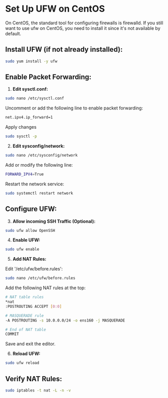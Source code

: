 # Set Up UFW on CentOS
On CentOS, the standard tool for configuring firewalls is firewalld. If you still want to use ufw on CentOS, you need to install it since it's not available by default.
## Install UFW (if not already installed):

```bash
sudo yum install -y ufw
```
## Enable Packet Forwarding:

1. **Edit sysctl.conf:**

```bash
sudo nano /etc/sysctl.conf
```

Uncomment or add the following line to enable packet forwarding:

```bash
net.ipv4.ip_forward=1
```

Apply changes

```bash
sudo sysctl -p
```

2. **Edit sysconfig/network:**

```bash
sudo nano /etc/sysconfig/network
```

Add or modify the following line:

```bash
FORWARD_IPV4=True
```

Restart the network service:

```bash
sudo systemctl restart network
```
## Configure UFW:

3. **Allow incoming SSH Traffic (Optional):**

```bash
sudo ufw allow OpenSSH
```

4. **Enable UFW:**

```bash
sudo ufw enable
```

5. **Add NAT Rules:**

Edit '/etc/ufw/before.rules':

```bash
sudo nano /etc/ufw/before.rules
```

Add the following NAT rules at the top:

```bash
# NAT table rules
*nat
:POSTROUTING ACCEPT [0:0]

# MASQUERADE rule
-A POSTROUTING -s 10.0.0.0/24 -o ens160 -j MASQUERADE

# End of NAT table
COMMIT
```
Save and exit the editor.

6. **Reload UFW:**

```bash
sudo ufw reload
```

## Verify NAT Rules:

```bash
sudo iptables -t nat -L -n -v
```
